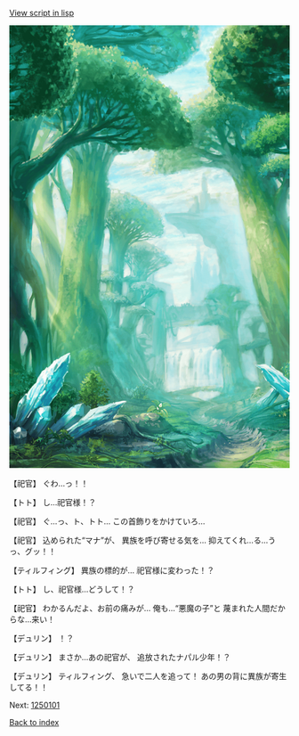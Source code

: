 [View script in lisp](../scripts/1241003.txt)

![forest.png](../images/backgrounds/forest.png)

【祀官】
ぐわ…っ！！

【トト】
し…祀官様！？

【祀官】
ぐ…っ、ト、トト…
この首飾りをかけていろ…

【祀官】
込められた“マナ”が、
異族を呼び寄せる気を…
抑えてくれ…る…うっ、グッ！！

【ティルフィング】
異族の標的が…
祀官様に変わった！？

【トト】
し、祀官様…どうして！？

【祀官】
わかるんだよ、お前の痛みが…
俺も…“悪魔の子”と
蔑まれた人間だからな…来い！

【デュリン】
！？

【デュリン】
まさか…あの祀官が、
追放されたナパル少年！？

【デュリン】
ティルフィング、
急いで二人を追って！
あの男の背に異族が寄生してる！！

Next: [1250101](1250101.md)

[Back to index](index.md)
